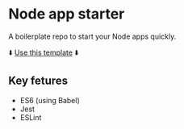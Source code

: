 # Node app starter

A boilerplate repo to start your Node apps quickly.

:arrow_down: [Use this template](https://github.com/giulioambrogi/node-app-starter/generate) :arrow_down:

## Key fetures

- ES6 (using Babel)
- Jest
- ESLint


